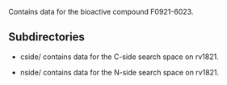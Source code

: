 Contains data for the bioactive compound F0921-6023.

## Subdirectories

- cside/ contains data for the C-side search space on rv1821.

- nside/ contains data for the N-side search space on rv1821.

